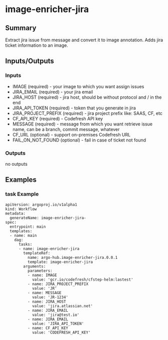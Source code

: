# image-enricher-jira

## Summary
Extract jira issue from message and convert it to image annotation. Adds jira ticket information to an image.

## Inputs/Outputs

### Inputs
* IMAGE (required) - your image to which you want assign issues
* JIRA_EMAIL (required) - your jira email
* JIRA_HOST (required) - jira host, should be without protocol and / in the end
* JIRA_API_TOKEN (required) - token that you generate in jira
* JIRA_PROJECT_PREFIX (required) - jira project prefix like: SAAS, CF, etc
* CF_API_KEY (required) - Codefresh API key
* MESSAGE (required) - message from which you want retrieve issue name, can be a branch, commit message, whatever
* CF_URL (optional) - support on-premises Codefresh URL
* FAIL_ON_NOT_FOUND (optional) - fail in case of ticket not found

### Outputs
no outputs

## Examples

### task Example
```
apiVersion: argoproj.io/v1alpha1
kind: Workflow
metadata:
  generateName: image-enricher-jira-
spec:
  entrypoint: main
  templates:
  - name: main
    dag:
      tasks:
      - name: image-enricher-jira
        templateRef:
          name: argo-hub.image-enricher-jira.0.0.1
          template: image-enricher-jira
        arguments:
          parameters:
          - name: IMAGE
            value: 'gcr.io/codefresh/cfstep-helm:lastest'
          - name: JIRA_PROJECT_PREFIX
            value: 'JR'
          - name: MESSAGE
            value: 'JR-1234'
          - name: JIRA_HOST
            value: 'jira.atlassian.net'
          - name: JIRA_EMAIL
            value: 'jira@test.io' 
          - name: JIRA_EMAIL
            value: 'JIRA_API_TOKEN' 
          - name: CF_API_KEY
            value: 'CODEFRESH_API_KEY'                            
```
